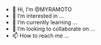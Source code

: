- 👋 Hi, I’m @MYRAMOTO
- 👀 I’m interested in ...
- 🌱 I’m currently learning ...
- 💞️ I’m looking to collaborate on ...
- 📫 How to reach me ...

<!---
MYRAMOTO/MYRAMOTO is a ✨ special ✨ repository because its `README.md` (this file) appears on your GitHub profile.
You can click the Preview link to take a look at your changes.
--->
